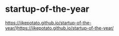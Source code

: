 # startup-of-the-year
https://iikepotato.github.io/startup-of-the-year/)https://iikepotato.github.io/startup-of-the-year/
